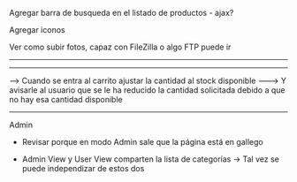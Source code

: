 <!-- En cuanto se filtra una categoría
-> agregar en la lista de filtros uno que diga Todos -->

<!-- Volver a mostrar el estado actual del producto
-> Activado o Desactivado, pero que sea solo informativo -->

<!-- Cambiar cotejamiento de mysql para \_cs para ser case sensitive
Ver cryptographic nonce, sessions -->

<!-- Poner wrapper para img y ver de nuevo el object-fit -->

Agregar barra de busqueda en el listado de productos - ajax?

Agregar iconos

<!-- Agregar login, ver bien el tema authentication -->

<!-- Resolver temas de las rutas
-> Fijarse o revisar un poco mas otras estructuras de MVC -->

Ver como subir fotos, capaz con FileZilla o algo FTP puede ir

<!-- Re-ver estilos de text-area en las publicaciones, algunas no se rompen, ver css, breaks -->

---

<!-- Armar vistas y todo lo demás faltante del lado del usuario -->
<!-- -> Finalizar acciones realizables en la pagina de cada producto, x ej. la foto -->

<!-- Guardar carrito en cookies? mostrar con js y dsp al final recuperar la cookie en checkout -->

---

<!-- Habilitar publicaciones de los productos -->

<!-- Checkear al momento de agregar al carrito en la homepage si hay stock, para impedir que agregue demas de lo existente
-> de ultima remover agregado rapido y q el usuario se dirija a la publicacion (q seria de lo mas conveniente la verdad y realista...) -->

<!-- Habilitar funciones del cart.php, remover producto del carrito o reducir/aumentar cantidad de un producto -->

<!-- Ir descontando stock a la vez q se agrega al carrito?
-> Pero solo para el usuario, xq sino con algun gracioso los demas no van a poder comprar
-> Checkear carrito e ir descontando en publicacion¡? -->

--> Cuando se entra al carrito ajustar la cantidad al stock disponible
---> Y avisarle al usuario que se le ha reducido la cantidad solicitada debido a que no hay esa cantidad disponible

---

Admin

<!-- - En inicio hace falta el shortcut para agregar un nuevo producto -->

- Revisar porque en modo Admin sale que la página está en gallego

- Admin View y User View comparten la lista de categorías
  -> Tal vez se puede independizar de estos dos

<!-- - Para crear un producto y pasarlo a la clase DB, tengo que enviarlo como string el cual solo debe tener cada valor separado con una coma y tener las comillas simples. Por ultimo encapsularlo con parentesis -->
